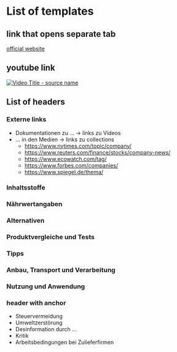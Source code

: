 # List of templates

## link that opens separate tab
<a target="_blank" href="http://www.something.org/">official website</a>   

## youtube link
[![Video Title - source name](http://img.youtube.com/vi/abc/0.jpg)](https://www.youtube.com/watch?v=abc)

## List of headers
### Externe links
* Dokumentationen zu ... -> links zu Videos
* ... in den Medien -> links zu collections
  * https://www.nytimes.com/topic/company/
  * https://www.reuters.com/finance/stocks/company-news/
  * https://www.ecowatch.com/tag/
  * https://www.forbes.com/companies/
  * https://www.spiegel.de/thema/

### Inhaltsstoffe
### Nährwertangaben
### Alternativen
### Produktvergleiche und Tests
### Tipps
### Anbau, Transport und Verarbeitung
### Nutzung und Anwendung

### header with anchor
* <a name="steuervermeidung">Steuervermeidung</a>
* <a name="umweltzerstoerung">Umweltzerstörung</a>
* <a name="desinformation">Desinformation durch ...</a>
* Kritik
* Arbeitsbedingungen bei Zulieferfirmen
